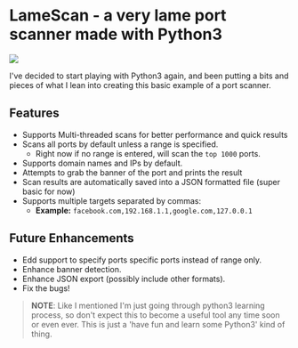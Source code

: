 # LameScan - a very lame port scanner made with Python3

![](https://i.imgur.com/EZAehd1.png)

I've decided to start playing with Python3 again, and been putting a bits and pieces 
of what I lean into creating this basic example of a port scanner.

## Features

- Supports Multi-threaded scans for better performance and quick results
- Scans all ports by default unless a range is specified.
  - Right now if no range is entered, will scan the `top 1000` ports.
- Supports domain names and IPs by default.
- Attempts to grab the banner of the port and prints the result
- Scan results are automatically saved into a JSON formatted file (super basic for now)  
- Supports multiple targets separated by commas: 
    - **Example:** `facebook.com,192.168.1.1,google.com,127.0.0.1`
  
## Future Enhancements

- Edd support to specify ports specific ports instead of range only.
- Enhance banner detection.
- Enhance JSON export (possibly include other formats).
- Fix the bugs!



> **NOTE**: Like I mentioned I'm just going through python3 learning process, so don't expect this to become
a useful tool any time soon or even ever. This is just a 'have fun and learn some Python3' kind of thing. 


